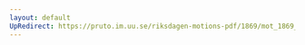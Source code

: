 ```yaml
---
layout: default
UpRedirect: https://pruto.im.uu.se/riksdagen-motions-pdf/1869/mot_1869__ak__328/mot_1869__ak__328-002.pdf
---
```

